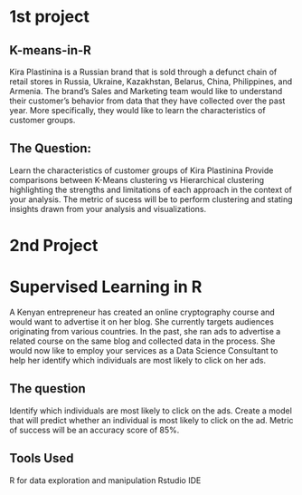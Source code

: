 # 1st project

## K-means-in-R

Kira Plastinina is a Russian brand that is sold through a defunct chain of retail stores in Russia, Ukraine, Kazakhstan, Belarus, China, Philippines, and Armenia. The brand’s Sales and Marketing team would like to understand their customer’s behavior from data that they have collected over the past year. More specifically, they would like to learn the characteristics of customer groups.

## The Question:

Learn the characteristics of customer groups of Kira Plastinina
Provide comparisons between K-Means clustering vs Hierarchical clustering highlighting the strengths and limitations of each approach in the context of your analysis.
The metric of sucess will be to perform clustering and stating insights drawn from your analysis and visualizations.


# 2nd Project

# Supervised Learning in R

A Kenyan entrepreneur has created an online cryptography course and would want to advertise it on her blog. She currently targets audiences originating from various countries. In the past, she ran ads to advertise a related course on the same blog and collected data in the process. She would now like to employ your services as a Data Science Consultant to help her identify which individuals are most likely to click on her ads.


## The question
Identify which individuals are most likely to click on the ads.
Create a model that will predict whether an individual is most likely to click on the ad.
Metric of success will be an accuracy score of 85%.

## Tools Used

R for data exploration and manipulation
Rstudio IDE
